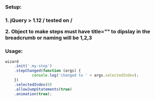 <h3>Setup:<h3>
<p>1. jQuery > 1.12 / tested on /</p>
<p>2. Object to make steps must have title="<step title>" to dipslay in the breadcrumb or naming will be 1,2,3</p>

<h3>Usage:</h3>

```javaScript
wizard
    .init('.my-step')
    .stepChanged(function (args) {
            console.log('changed to ' + args.selectedIndex);
    })
    .selectedIndex(0)
    .allowJumpStatements(true)
    .animation(true);
```
